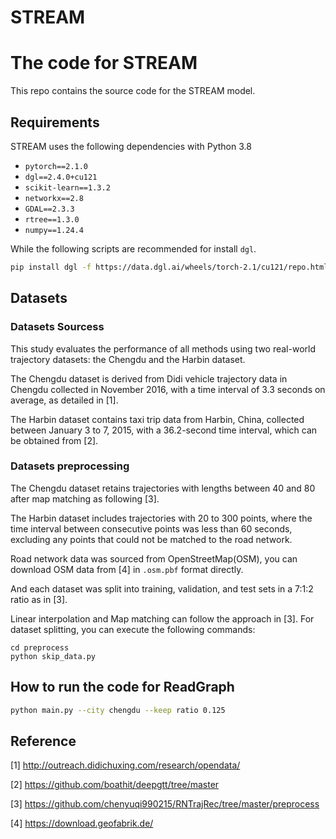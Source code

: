 # STREAM

# The code for STREAM
This repo contains the source code for the STREAM model.



## Requirements

STREAM uses the following dependencies with Python 3.8

* `pytorch==2.1.0`
* `dgl==2.4.0+cu121`
* `scikit-learn==1.3.2`
* `networkx==2.8`
* `GDAL==2.3.3`
* `rtree==1.3.0`
* `numpy==1.24.4`

While the following scripts are recommended for install `dgl`.

```bash
pip install dgl -f https://data.dgl.ai/wheels/torch-2.1/cu121/repo.html
```



## Datasets
### Datasets Sourcess

This study evaluates the performance of all methods using two real-world trajectory datasets: the Chengdu and the Harbin dataset. 

The Chengdu dataset is derived from Didi vehicle trajectory data in Chengdu collected in November 2016, with a time interval of 3.3 seconds on average, as detailed in [1]. 

The Harbin dataset contains taxi trip data from Harbin, China, collected between January 3 to 7, 2015, with a 36.2-second time interval, which can be obtained from [2].

### Datasets preprocessing

The Chengdu dataset retains trajectories with lengths between 40 and 80 after map matching as following [3]. 

The Harbin dataset includes trajectories with 20 to 300 points, where the time interval between consecutive points was less than 60 seconds, excluding any points that could not be matched to the road network. 

Road network data was sourced from OpenStreetMap(OSM), you can download OSM data from [4] in `.osm.pbf` format directly. 

And each dataset was split into training, validation, and test sets in a 7:1:2 ratio as in [3].

Linear interpolation and Map matching can follow the approach in [3]. For dataset splitting, you can execute the following commands:
```
cd preprocess
python skip_data.py
```



## How to run the code for ReadGraph

```bash
python main.py --city chengdu --keep ratio 0.125
```



## Reference

[1] http://outreach.didichuxing.com/research/opendata/

[2] https://github.com/boathit/deepgtt/tree/master

[3] https://github.com/chenyuqi990215/RNTrajRec/tree/master/preprocess

[4] https://download.geofabrik.de/

